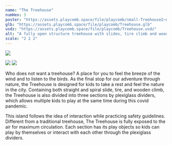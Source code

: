 ```yaml
---
name: "The Treehouse"
numHex: 3
poster: "https://assets.playcomb.space/file/playcomb/small-Treehouse2—nobackground.png"
glb: "https://assets.playcomb.space/file/playcomb/Treehouse.glb"
usdz: "https://assets.playcomb.space/file/playcomb/Treehouse.usdz"
alt: "A fully open structure treehouse with slides, tire climb and wooden climb"
scale: "2 2 2"
---
```


![](https://assets.playcomb.space/file/playcomb/treehouse+materials.png)

![](https://assets.playcomb.space/file/playcomb/Treehouse2-1.png)
![](https://assets.playcomb.space/file/playcomb/Treehouse2-2.png)


Who does not want a treehouse? A place for you to feel the breeze of the wind and to listen to the birds. As the final stop for our adventure through nature, the Treehouse is designed for kids to take a rest and feel the nature in the city. Containing both straight and spiral slide, tire, and wooden climb, the Treehouse is also divided into three sections by plexiglass dividers, which allows multiple kids to play at the same time during this covid pandemic. 

This island follows the idea of interaction while practicing safety guidelines. Different from a traditional treehouse, The Treehouse is fully exposed to the air for maximum circulation. Each section has its play objects so kids can play by themselves or interact with each other through the plexiglass dividers. 
